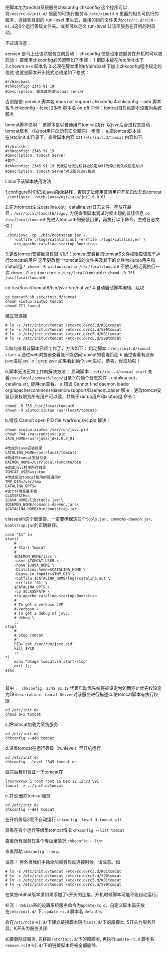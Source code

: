 把脚本加为redhat系统服务chkconfig
chkconfig 这个程序可以将```/etc/rc.d/init.d/``` 里面的可执行服务与 ```/etc/xinetd.d``` 里面的相关可执行的服务，连接到目前的 run-level 里头去，连接的目的文件夹为```/etc/rc.d/rc[0-6].d```这6个运行等级文件夹。或者可以定义 run-level 让该项服务在开机的时启动。

不过请注意：

service 是马上让该项服务立刻启动！
chkconfig 仅是设定该服务在开机时可以被启动！
要使用chkconfig必须遵照如下步骤：
1.把脚本放在/etc/init.d/下
2.chowm a+x 脚本名
3.必须在脚本里的#!/bin/bash下加上chkconfig程序规定的格式
也就是脚本开头格式必须是如下格式：
```
#!/bin/bash
#chkconfig: 2345 91 19
#description: 脚本说明如tocmat server
```
否则报错:
service 脚本名 does not support chkconfig
4.chkconfig --add 脚本名
5.chkconfig --level 2345 脚本名 on|off
举例：tomcat自启动脚本设置为系统服务


tomcat脚本说明：
该脚本是以普通用户tomcat执行-以jsvc后台进程来启动tomcat服务
（以root用户启动有安全漏洞）
步骤：
a.把tomcat脚本放在/etc/init.d/目录下，查看脚本内容
cat ```/etc/init.d/tomcat```
内容如下:
```
#!/bin/sh
#chkconfig: 2345 91 19
#description: tomcat Server
#其中：
#chkconfig: 2345 91 19 代表启动优先权将被设定为91而停止优先权设定为19
#description: tomcat Server对该服务进行描述
```

Linux下该脚本使用方法

1.configure时切记加java的jdk路径，否则无法使用普通用户开机自动启动tomcat
```./configure --with-java=/usr/java/jdk1.6.0_01```

2.先为tomcat生成catalina.out，catalina.err日志文件，存放在路径：```/usr/local/tomcat6/logs```，方便查看脚本调试时候出现的错误信息
```cd /usr/local/tomcat6```
先进入tomcat6的安装目录，再执行以下命令，生成日志文件！
```
./bin/jsvc -cp ./bin/bootstrap.jar \
    -outfile ./logs/catalina.out -errfile ./logs/catalina.err \
    org.apache.catalina.startup.Bootstrap
```

3.更改tomcat安装目录权限
切记：tomcat安装目录tomcat6文件权限应该属于运行tomcat的用户
这里更改整个tomcat6的文件夹及其下的文件为xiutuo用户和xiutuo组！
```chown -R xiutuo:xiutuo /usr/local/tomcat6```
不放心的话再执行一次
```chown -R xiutuo:xiutuo /usr/local/tomcat6/*```
```chmod -R 755 /usr/local/tomcat6```

cd /usr/local/tomcat6/bin/jsvc-src/native/
4.自动启动脚本编辑、赋权
```
cp tomcat5.sh /etc/init.d/tomcat
chown xiutuo:xiutuo tomcat
chmod 711 tomcat
```

建立软连接
```
# ln -s /etc/init.d/tomcat /etc/rc.d/rc3.d/K01tomcat
# ln -s /etc/init.d/tomcat /etc/rc.d/rc3.d/S99tomcat
# ln -s /etc/init.d/tomcat /etc/rc.d/rc5.d/K01tomcat
# ln -s /etc/init.d/tomcat /etc/rc.d/rc5.d/S99tomcat
```


5.如何查看该脚本已经工作了，方法如下：
启动脚本：```/etc/init.d/tomcat start```
a.通过web浏览器查看能不能访问tomcat的管理页面
b.通过查看有没有jsvc进程 ps -e | grep jsvc
   如果看到俩个jsvc进程，恭喜，你成功啦！

6.脚本无法正常工作的解决方法：
 启动脚本：```/etc/init.d/tomcat start```
查看```/usr/local/tomcat6/logs/```目录下的俩个日志文件：catalina.out，catalina.err, 使用cat查看。
a.错误
 Cannot find daemon loader org/apache/commons/daemon/support/DaemonLoader
 解决：更改tomcat安装目录权限为所有用户可以读，并属于xiutuo用户和xiutuo组
 命令：
 ```
 chmod -R 755 /usr/locat/tomcat6
 chown -R xiutuo:xiutuo /usr/locat/tomcat6
 ```
b.错误
   Cannot open PID file /var/run/jsvc.pid
 解决：
 ```
 chown xiutuo:xiutuo /var/run/jsvc.pid
 chown 744 /var/run/jsvc.pid
 JAVA_HOME=/usr/java/jdk1.6.0_01
 ```
```
#改成你java安装目录
CATALINA_HOME=/usr/local/tomcat6
#改成你tomcat安装目录
DAEMON_HOME=/usr/local/tomcat6/bin
#改成jsvc程序所在目录
TOMCAT_USER=xiutuo
#改成启动tomcat使用的普通用户
TMP_DIR=/var/tmp
CATALINA_OPTS=
#这个环境变量不管
CLASSPATH=\
$JAVA_HOME/lib/tools.jar:\
$DAEMON_HOME/commons-daemon.jar:\
$CATALINA_HOME/bin/bootstrap.jar
```
classpath这个很重要，一定要确保这三个```tools.jar```、```commons-daemon.jar```、```bootstrap.jar```的正确路径。

```
case "$1" in
start)
    #
    # Start Tomcat
    #
    $DAEMON_HOME/jsvc \
    -user $TOMCAT_USER \
    -home $JAVA_HOME \
    -Dcatalina.home=$CATALINA_HOME \
    -Djava.io.tmpdir=$TMP_DIR \
    -outfile $CATALINA_HOME/logs/catalina.out \
    -errfile '&1' \
    $CATALINA_OPTS \
    -cp $CLASSPATH \
    org.apache.catalina.startup.Bootstrap
    #
    # To get a verbose JVM
    #-verbose \
    # To get a debug of jsvc.
    #-debug \
    ;;
stop)
    #
    # Stop Tomcat
    #
    PID=`cat /var/run/jsvc.pid`
    kill $PID
    ;;
*)
    echo "Usage tomcat.sh start/stop"
    exit 1;;
esac
```
#
#

其中：
``` chkconfig: 2345 91 19``` 代表启动优先权将被设定为91而停止优先权设定为19
```description: tomcat Server```对该服务进行描述
b.使tomcat脚本有执行权限
```
cd /etc/init.d/
chmod a+x tomcat
```
c.把tomcat加载为系统服务
```
cd /etc/init.d/
chkconfig --add tomcat
```
d.设置tomcat在运行等级（runlevel）里开机运行
```
cd /etc/init.d/
chkconfig --level 2345 tomcat on
```
做完后我们验证一下tomcat在
```/etc/rc.d/rc[2-5].d因为值设置了2345等级啦：）
lrwxrwxrwx 1 root root 16 Dec 12 12:23 S91
tomcat -> ../init.d/tomcat
```
e.其他
删除tomcat服务
```
cd /etc/init.d/
chkconfig --del tomcat
```
在开机等级3里不自动运行
```chkconfig -level 3 tomcat off```

查看在各个运行等级里tomcat情况
```chkconfig --list tomcat```

查看所有服务在各个等级里情况
```chkconfig --list```

查看帮助
```chkconfig --help```

注意！
另外当我们手动添加服务启动连接时候，请注意。如
```
# ln -s /etc/init.d/tomcat /etc/rc.d/rc3.d/K01tomcat
# ln -s /etc/init.d/tomcat /etc/rc.d/rc3.d/S99tomcat
# ln -s /etc/init.d/tomcat /etc/rc.d/rc5.d/K01tomcat
# ln -s /etc/init.d/tomcat /etc/rc.d/rc5.d/S99tomcat
```
在某些redhat版本里如果添加了k开头的连接，开机时候脚本可能不能自动运行。


补充：
```debian```系的设置系统服务命令为```update-rc.d```，自定义脚本需先放在```/etc/init.d/``` 下.
```update-rc.d``` 脚本名 ```defaults```

会在```/etc/rc[0-6].d/```下建立链接脚本链向```init.d/```下的原脚本, S开头为服务开启，K开头为服务关闭.

如要删除该服务. 先移除```/etc/init.d/```下的原脚本, 再执行```update-rc.d``` 脚本名 ```remove```.
```rc[0-6].d/```下的链接脚本将被全部删除.

